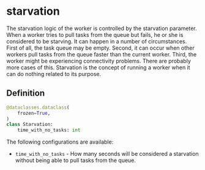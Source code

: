 # starvation

The starvation logic of the worker is controlled by the starvation parameter. When a worker tries to pull tasks from the queue but fails, he or she is considered to be starving. It can happen in a number of circumstances. First of all, the task queue may be empty. Second, it can occur when other workers pull tasks from the queue faster than the current worker. Third, the worker might be experiencing connectivity problems. There are probably more cases of this. Starvation is the concept of running a worker when it can do nothing related to its purpose.


## Definition

```python
@dataclasses.dataclass(
    frozen=True,
)
class Starvation:
    time_with_no_tasks: int
```

The following configurations are available:

- `time_with_no_tasks` - How many seconds will be considered a starvation without being able to pull tasks from the queue.
